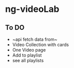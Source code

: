 # ng-videoLab

## To DO

- ~api fetch data from~
- Video Collection with cards
- One Video page
- Add to playlist
- see all playlists
